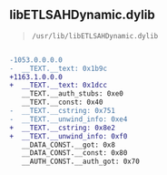 ## libETLSAHDynamic.dylib

> `/usr/lib/libETLSAHDynamic.dylib`

```diff

-1053.0.0.0.0
-  __TEXT.__text: 0x1b9c
+1163.1.0.0.0
+  __TEXT.__text: 0x1dcc
   __TEXT.__auth_stubs: 0xe0
   __TEXT.__const: 0x40
-  __TEXT.__cstring: 0x751
-  __TEXT.__unwind_info: 0xe4
+  __TEXT.__cstring: 0x8e2
+  __TEXT.__unwind_info: 0xf0
   __DATA_CONST.__got: 0x8
   __DATA_CONST.__const: 0x80
   __AUTH_CONST.__auth_got: 0x70

```
